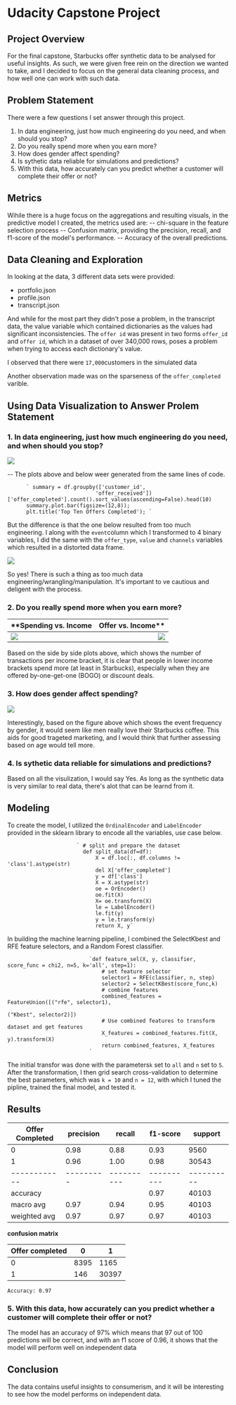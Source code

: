 # Udacity Capstone Project

## Project Overview

For the final capstone, Starbucks offer synthetic data to be analysed for useful insights. As such, we were given free rein on the direction we wanted to take, and I decided to focus on the general data cleaning process, and how well one can work with such data.

## Problem Statement
There were a few questions I set answer through this project.
1. In data engineering, just how much engineering do you need, and when should you stop?
2. Do you really spend more when you earn more?
3. How does gender affect spending?
4. Is sythetic data reliable for simulations and predictions?
5. With this data, how accurately can you predict whether a customer will complete their offer or not?

## Metrics
Wihile there is a huge focus on the aggregations and resulting visuals, in the predictive model I created, the metrics used are:
-- chi-square in the feature selection process 
-- Confusion matrix, providing the precision, recall, and f1-score of the model's performance.
-- Accuracy of the overall predictions.

## Data Cleaning and Exploration
In looking at the data, 3 different data sets were provided:

* portfolio.json
* profile.json
* transcript.json 

And while for the most part they didn't pose a problem, in the transcript data, the value variable which contained dictionaries as the values had significant inconsistencies. The `offer id` was present in two forms `offer_id` and `offer id`, which in a dataset of over 340,000 rows, poses a problem when trying to access each dictionary's value.

I observed that there were `17,000`customers in the simulated data

Another observation made was on the sparseness of the `offer_completed` varible. 

## Using Data Visualization to Answer Prolem Statement

### 1. In data engineering, just how much engineering do you need, and when should you stop?

![](sum_offers_completed1.png)

-- The plots above and below weer generated from the same lines of code.

          ` summary = df.groupby(['customer_id',
                                'offer_received'])['offer_completed'].count().sort_values(ascending=False).head(10)
          summary.plot.bar(figsize=(12,8));
          plt.title('Top Ten Offers Completed'); `


But the difference is that the one below resulted from too much engineering. I along with the `event`column which I transformed to 4 binary variables, I did the same with the `offer_type`, `value` and `channels` variables which resulted in a distorted data frame.

![](sum_offers_completed.png)

So yes! There is such a thing as too much data engineering/wrangling/manipulation. It's important to ve cautious and deligent with the process.


### 2. Do you really spend more when you earn more?

**Spending vs. Income | Offer vs. Income**
:-----------------|-----------------------:
![](income.png) | ![](offer_com.png)            

Based on the side by side plots above, which shows the number of transactions per income bracket, it is clear that people in lower income brackets spend more (at least in Starbucks), especially when they are offered by-one-get-one (BOGO) or discount deals.

### 3. How does gender affect spending?

![](event.png)

Interestingly, based on the figure above which shows the event frequency by gender, it would seem like men really love their Starbucks coffee. This aids for good trageted marketing, and I would think that further assessing based on age would tell more.

### 4. Is sythetic data reliable for simulations and predictions?

Based on all the visulization, I would say Yes. As long as the synthetic data is very similar to real data, there's alot that can be learnd from it. 

## Modeling
To create the model, I utilized the `OrdinalEncoder` and `LabelEncoder` provided in the sklearn library to encode all the variables, use case below.


                          ` # split and prepare the dataset
                            def split_data(df=df):
                                X = df.loc[:, df.columns != 'class'].astype(str)
                                del X['offer_completed']
                                y = df['class']
                                X = X.astype(str)
                                oe = OrEncoder()
                                oe.fit(X)
                                X= oe.transform(X)
                                le = LabelEncoder()
                                le.fit(y)
                                y = le.transform(y)
                                return X, y`
                                

In building the machine learning pipeline, I combined the SelectKbest and RFE feature selectors, and a Random Forest classifier. 


                              `def feature_sel(X, y, classifier, score_func = chi2, n=5, k='all', step=1):
                                  # set feature selector
                                  selector1 = RFE(classifier, n, step)
                                  selector2 = SelectKBest(score_func,k)
                                  # combine features
                                  combined_features = FeatureUnion([("rfe", selector1), 
                                                                    ("Kbest", selector2)])  
                                  # Use combined features to transform dataset and get features
                                  X_features = combined_features.fit(X, y).transform(X) 
                                  return combined_features, X_features
                              `

The initial transfor was done with the parameters`k` set to `all` and `n` set to `5`. After the transformation, I then grid search cross-validation to determine the best parameters, which was `k = 10` and `n = 12`, with which I tuned the pipline, trained the final model, and tested it. 

## Results

Offer Completed | precision |  recall  | f1-score |  support
------------|---------|----------|----------|----------
 0 |   0.98  |   0.88   |   0.93   |  9560
 1 |   0.96  |   1.00   |   0.98   |  30543
------------|---------|----------|----------|----------
accuracy |         |         |   0.97   |  40103
macro avg |   0.97  |   0.94   |   0.95   |  40103
weighted avg |   0.97  |   0.97   |   0.97   |  40103


**confusion matrix**

Offer completed |  0   |  1
----------------|------|-----
0 | 8395 | 1165
1 | 146  | 30397


`Accuracy: 0.97`


### 5. With this data, how accurately can you predict whether a customer will complete their offer or not?
The model has an accuracy of 97% which means that 97 out of 100 predictions will be correct, and with an f1 score of 0.96, it shows that the model will perform well on independent data

## Conclusion
The data contains useful insights to consumerism, and it will be interesting to see how the model performs on independent data.
